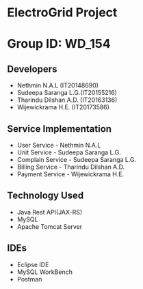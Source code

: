 
# ElectroGrid Project

# Group ID: WD_154


## Developers

- Nethmin N.A.L (IT20148690)
- Sudeepa Saranga L.G.(IT20155216)
- Tharindu Dilshan A.D. (IT20163136)
- Wijewickrama H.E. (IT20173586)


## Service Implementation

- User Service - Nethmin N.A.L
- Unit Service - Sudeepa Saranga L.G.
- Complain Service - Sudeepa Saranga L.G.
- Billing Service - Tharindu Dilshan A.D. 
- Payment Service - Wijewickrama H.E.



## Technology Used

- Java Rest API(JAX-RS)
- MySQL 
- Apache Tomcat Server

## IDEs

- Eclipse IDE
- MySQL WorkBench
- Postman



